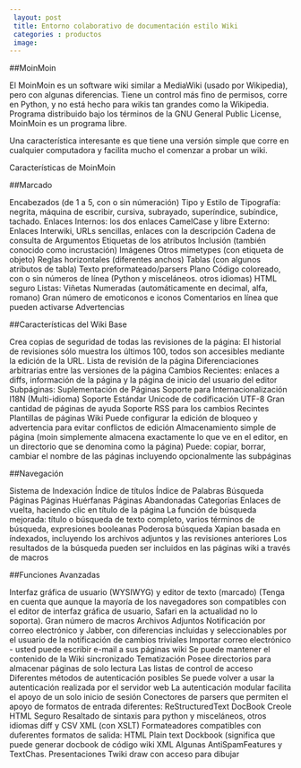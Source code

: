 ```yaml
---
 layout: post
 title: Entorno colaborativo de documentación estilo Wiki
 categories : productos
 image:
---
```

##MoinMoin

El MoinMoin es un software wiki similar a MediaWiki (usado por Wikipedia), pero con algunas diferencias. Tiene un control más fino de permisos, corre en Python, y no está hecho para wikis tan grandes como la Wikipedia. Programa distribuido bajo los términos de la GNU General Public License, MoinMoin es un programa libre.

Una característica interesante es que tiene una versión simple que corre en cualquier computadora y facilita mucho el comenzar a probar un wiki.

Características de MoinMoin

##Marcado

Encabezados (de 1 a 5, con o sin númeración)
Tipo y Estilo de Tipografía: negrita, máquina de escribir, cursiva, subrayado, superíndice, subíndice, tachado.
Enlaces
Internos: los dos enlaces CamelCase y libre
Externo: Enlaces Interwiki, URLs sencillas, enlaces con la descripción
Cadena de consulta de Argumentos
Etiquetas de los atributos
Inclusión (también conocido como incrustación)
Imágenes
Otros mimetypes (con etiqueta de objeto)
Reglas horizontales (diferentes anchos)
Tablas (con algunos atributos de tabla)
Texto preformateado/parsers
Plano
Código coloreado, con o sin números de línea (Python y misceláneos. otros idiomas)
HTML seguro
Listas:
Viñetas
Numeradas (automáticamente en decimal, alfa, romano)
Gran número de emoticonos e iconos
Comentarios en línea que pueden activarse
Advertencias

##Características del Wiki Base

Crea copias de seguridad de todas las revisiones de la página: El historial de revisiones sólo muestra los últimos 100, todos son accesibles mediante la edición de la URL.
Lista de revisión de la página
Diferenciaciones arbitrarias entre las versiones de la página
Cambios Recientes: enlaces a diffs, información de la página y la página de inicio del usuario del editor
Subpáginas: Suplementación de Páginas
Soporte para Internacionalización I18N (Multi-idioma)
Soporte Estándar Unicode de codificación UTF-8
Gran cantidad de páginas de ayuda
Soporte RSS para los cambios Recintes
Plantillas de páginas Wiki
Puede configurar la edición de bloqueo y advertencia para evitar conflictos de edición
Almacenamiento simple de página (moin simplemente almacena exactamente lo que ve en el editor, en un directorio que se denomina como la página)
Puede: copiar, borrar, cambiar el nombre de las páginas incluyendo opcionalmente las subpáginas

##Navegación

Sistema de Indexación
Índice de títulos
Índice de Palabras
Búsqueda Páginas
Páginas Huérfanas
Páginas Abandonadas
Categorías
Enlaces de vuelta, haciendo clic en título de la página
La función de búsqueda mejorada: título o búsqueda de texto completo, varios términos de búsqueda, expresiones booleanas
Poderosa búsqueda Xapian basada en índexados, incluyendo los archivos adjuntos y las revisiones anteriores
Los resultados de la búsqueda pueden ser incluidos en las páginas wiki a través de macros

##Funciones Avanzadas

Interfaz gráfica de usuario (WYSIWYG) y editor de texto (marcado) (Tenga en cuenta que aunque la mayoría de los navegadores son compatibles con el editor de interfaz gráfica de usuario, Safari en la actualidad no lo soporta).
Gran número de macros
Archivos Adjuntos
Notificación por correo electrónico y Jabber, con diferencias incluidas y seleccionables por el usuario de la notificación de cambios triviales
Importar correo electrónico - usted puede escribir e-mail a sus páginas wiki
Se puede mantener el contenido de la Wiki sincronizado
Tematización
Posee directorios para almacenar páginas de solo lectura
Las listas de control de acceso
Diferentes métodos de autenticación posibles
Se puede volver a usar la autenticación realizada por el servidor web
La autenticación modular facilita el apoyo de un solo inicio de sesión
Conectores de parsers que permiten el apoyo de formatos de entrada diferentes:
ReStructuredText
DocBook
Creole
HTML Seguro
Resaltado de sintaxis para python y misceláneos, otros idiomas
diff y CSV
XML (con XSLT)
Formateadores compatibles con duferentes formatos de salida:
HTML
Plain text
Dockbook (significa que puede generar docbook de código wiki
XML
Algunas AntiSpamFeatures y TextChas.
Presentaciones
Twiki draw con acceso para dibujar
